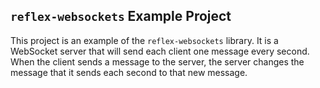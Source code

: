 `reflex-websockets` Example Project
---

This project is an example of the `reflex-websockets` library.  It is
a WebSocket server that will send each client one message every
second. When the client sends a message to the server, the server
changes the message that it sends each second to that new message.
